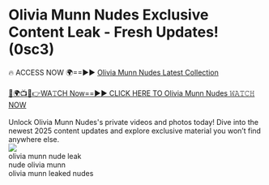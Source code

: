 # Olivia Munn Nudes Exclusive Content Leak - Fresh Updates! (0sc3)

🔥 ACCESS NOW 🌍==►► <a href="https://tinyurl.com/2mz8nhtm" rel="nofollow">Olivia Munn Nudes Latest Collection</a>
<br><br>
[🔴🌍📺📱👉WA𝚃CH Now==►► CLICK HERE TO Olivia Munn Nudes 𝚆𝙰𝚃𝙲𝙷 NOW](https://tinyurl.com/2mz8nhtm)
<br><br>
Unlock Olivia Munn Nudes's private videos and photos today! Dive into the newest 2025 content updates and explore exclusive material you won’t find anywhere else.
<br>
<a href="https://tinyurl.com/2mz8nhtm" rel="nofollow" data-target="animated-image.originalLink"><img src="https://camo.githubusercontent.com/8a4f000d20f83aca3bf7ec5f350d767afa0574a8a352519fd8cfa583a6f93a33/68747470733a2f2f692e696d6775722e636f6d2f644a486b345a712e676966" data-canonical-src="https://i.imgur.com/dJHk4Zq.gif" style="max-width: 100%; display: inline-block;" data-target="animated-image.originalImage"></a>
<br>
olivia munn nude leak<br>
nude olivia munn<br>
olivia munn leaked nudes